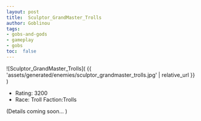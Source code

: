 ```yaml
---
layout: post
title:  Sculptor_GrandMaster_Trolls
author: Goblinou
tags:
- gobs-and-gods
- gameplay
- gobs
toc:  false
---
```


![Sculptor_GrandMaster_Trolls]( {{ 'assets/generated/enemies/sculptor_grandmaster_trolls.jpg' | relative_url }} )
- Rating: 3200
- Race: Troll  Faction:Trolls

(Details coming soon... )